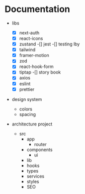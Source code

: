 # Documentation
- libs 
    -[x] next-auth
    -[x] react-icons
    -[x] zustand
    -[] jest
    -[] testing lby
    -[x] tailwind
    -[x] framer-motion
    -[x] zod
    -[x] react-hook-form
    -[x] tiptap
    -[] story book
    -[x] axios
    -[x] eslint
    -[x] prettier

- design system
    - colors
    - spacing

- architecture project
    - src
        - app
            - router
        - components
            - ui
        - lib
        - hooks
        - types
        - services
        - styles
        - SEO